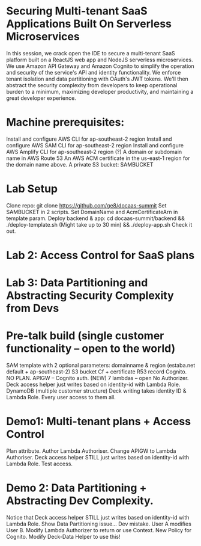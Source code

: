 # Securing Multi-tenant SaaS Applications Built On Serverless Microservices
In this session, we crack open the IDE to secure a multi-tenant SaaS platform built on a ReactJS web app and NodeJS serverless microservices. We use Amazon API Gateway and Amazon Cognito to simplify the operation and security of the service's API and identity functionality. We enforce tenant isolation and data partitioning with OAuth's JWT tokens. We'll then abstract the security complexity from developers to keep operational burden to a minimum, maximizing developer productivity, and maintaining a great developer experience.

# Machine prerequisites:
Install and configure AWS CLI for ap-southeast-2 region
Install and configure AWS SAM CLI for ap-southeast-2 region
Install and configure AWS Amplify CLI for ap-southeast-2 region (?)
A domain or subdomain name in AWS Route 53
An AWS ACM certificate in the us-east-1 region for the domain name above.
A private S3 bucket: SAMBUCKET

# Lab Setup
Clone repo: git clone https://github.com/ge8/docaas-summit
Set SAMBUCKET in 2 scripts.
Set DomainName and AcmCertificateArn in template param.
Deploy backend & app: cd docaas-summit/backend && ./deploy-template.sh (Might take up to 30 min) && ./deploy-app.sh
Check it out.

# Lab 2: Access Control for SaaS plans


# Lab 3: Data Partitioning and Abstracting Security Complexity from Devs







# Pre-talk build (single customer functionality – open to the world)
SAM template with 2 optional parameters: domainname & region (estaba.net default + ap-southeast-2)
S3 bucket
Cf + certificate
R53 record
Cognito.
NO PLAN.
APIGW – Cognito auth. (NEW)
7 lambdas – open
No Authorizer.
Deck access helper just writes based on identity-id with Lambda Role.
DynamoDB (multiple customer structure) Deck writing takes identity ID & Lambda Role.
Every user access to them all.

# Demo1: Multi-tenant plans + Access Control
Plan attribute.
Author Lambda Authoriser.
Change APIGW to Lambda Authoriser.
Deck access helper STILL just writes based on identity-id with Lambda Role.
Test access.

# Demo 2: Data Partitioning + Abstracting Dev Complexity.
Notice that Deck access helper STILL just writes based on identity-id with Lambda Role.
Show Data Partitioning issue… Dev mistake. User A modifies User B.
Modify Lambda Authorizer to return or use Context.
New Policy for Cognito.
Modify Deck-Data Helper to use this!
